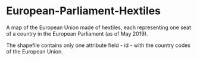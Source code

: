# European-Parliament-Hextiles
A map of the European Union made of hextiles, each representing one seat of a country in the European Parliament (as of May 2019).

The shapefile contains only one attribute field - id - with the country codes of the European Union.
